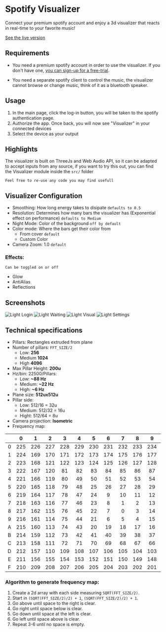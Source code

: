# Spotify Visualizer

Connect your premium spotify account and enjoy a 3d visualizer that reacts in real-time to your favorite music!

[See the live version](https://dpalmer.in/spotify-visualizer)

## Requirements

- You need a premium spotify account in order to use the visualizer. If you don't have one, [you can sign-up for a free-trial](https://spotify.com).

- You need a separate spotify client to control the music, the visualizer cannot browse or change music, think of it as a bluetooth speaker.

## Usage

1. In the main page, click the log-in button, you will be taken to the spotify authentication page.
2. Authorize the app. Once back, you will now see "Visualizer" in your connected devices
3. Select the device as your output

## Highlights

The visualizer is built on ThreeJs and Web Audio API, so it can be adapted to accept inputs from any source, if you want to try this out, you can find the Visualizer module inside the `src/` folder

`Feel free to re-use any code you may find usefull`

## Visualizer Configuration

- Smoothing: How long energy takes to disipate `defaults to 0.5`
- Resolution: Determines how many bars the visualizer has (Exponential effect on performance) `defaults to Medium`
- Night Mode: Color of the background `off by default`
- Color mode: Where the bars get their color from
    - From cover `default` 
    - Custom Color 
- Camera Zoom: 1.0 `default`

### Effects:
`Can be toggled on or off`
- Glow
- AntiAlias
- Reflections

## Screenshots
![Light Login]("https://dpalmer.in/spotify-visualizer/imgs/Light_Login.jpg" "Light Login")
![Light Waiting]("https://dpalmer.in/spotify-visualizer/imgs/Light_Waiting.jpg" "Light Waiting")
![Light Visual]("https://dpalmer.in/spotify-visualizer/imgs/Light_Visual.jpg" "Light Visual")
![Light Settings]("https://dpalmer.in/spotify-visualizer/imgs/Light_Settings.jpg" "Light Settings")

## Technical specifications

- Pillars: Rectangles extruded from plane
- Number of pillars: `FFT_SIZE/2`
    - Low: **256**
    - Medium **1024**
    - High **4096**
- Max Pillar Height: **200u**
- Hz/bin: 22500/Pillars:
    - Low: **~88 Hz**
    - Medium: **~22 Hz**
    - High: **~6 Hz**
- Plane size: **512ux512u**
- Pillar side:
    - Low: 512/16 = 32u
    - Medium: 512/32 = 16u
    - Hight: 512/64 = 8u
- Camera projection: **Isometric**
- Frequency map:

|   |  0  |  1  |  2  |  3  |  4  |  5  |  6  |  7  |  8  |  9  |  A  |  B  |  C  |  D  |  E  |  F  |
|:-:|:---:|:---:|:---:|:---:|:---:|:---:|:---:|:---:|:---:|:---:|:---:|:---:|:---:|:---:|:---:|:---:|
| 0 | 225 | 226 | 227 | 228 | 229 | 230 | 231 | 232 | 233 | 234 | 235 | 236 | 237 | 238 | 239 | 240 |
| 1 | 224 | 169 | 170 | 171 | 172 | 173 | 174 | 175 | 176 | 177 | 178 | 179 | 180 | 181 | 182 | 241 |
| 2 | 223 | 168 | 121 | 122 | 123 | 124 | 125 | 126 | 127 | 128 | 129 | 130 | 131 | 132 | 183 | 242 |
| 3 | 222 | 167 | 120 |  81 |  82 |  83 |  84 |  85 |  86 |  87 |  88 |  89 |  90 | 133 | 184 | 243 |
| 4 | 221 | 166 | 119 |  80 |  49 |  50 |  51 |  52 |  53 |  54 |  55 |  56 |  91 | 134 | 185 | 244 |
| 5 | 220 | 165 | 118 |  79 |  48 |  25 |  26 |  27 |  28 |  29 |  30 |  57 |  92 | 135 | 186 | 245 |
| 6 | 219 | 164 | 117 |  78 |  47 |  24 |  9  |  10 |  11 |  12 |  31 |  58 |  93 | 136 | 187 | 246 |
| 7 | 218 | 163 | 116 |  77 |  46 |  23 |  8  |  1  |  2  |  13 |  32 |  59 |  94 | 137 | 188 | 247 |
| 8 | 217 | 162 | 115 |  76 |  45 |  22 |  7  |  0  |  3  |  14 |  33 |  60 |  95 | 138 | 189 | 248 |
| 9 | 216 | 161 | 114 |  75 |  44 |  21 |  6  |  5  |  4  |  15 |  34 |  61 |  96 | 139 | 190 | 249 |
| A | 215 | 160 | 113 |  74 |  43 |  20 |  19 |  18 |  17 |  16 |  35 |  62 |  97 | 140 | 191 | 250 |
| B | 214 | 159 | 112 |  73 |  42 |  41 |  40 |  39 |  38 |  37 |  36 |  63 |  98 | 141 | 192 | 251 |
| C | 213 | 158 | 111 |  72 |  71 |  70 |  69 |  68 |  67 |  66 |  65 |  64 |  99 | 142 | 193 | 252 |
| D | 212 | 157 | 110 | 109 | 108 | 107 | 106 | 105 | 104 | 103 | 102 | 101 | 100 | 143 | 194 | 253 |
| E | 211 | 156 | 155 | 154 | 153 | 152 | 151 | 150 | 149 | 148 | 147 | 146 | 145 | 144 | 195 | 254 |
| F | 210 | 209 | 208 | 207 | 206 | 205 | 204 | 203 | 202 | 201 | 200 | 199 | 198 | 197 | 196 | 255 |

### Algorithm to generate frequency map:
1. Create a 2d array with each side measuring `SQRT(FFT_SIZE/2)`.
2. Start in `(SQRT(FFT_SIZE/2)/2) + 1`, `(SQRT(FFT_SIZE/2)/2) + 1`.
3. Go above until space to the right is clear.
4. Go right until space below is clear.
5. Go down until space at the left is clear.
6. Go left until space above is clear.
7. Repeat 3-6 until no space is empty.